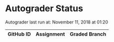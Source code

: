 # Autograder Status
Autograder last run at: November 11, 2018 at 01:20

| GitHub ID | Assignment | Graded Branch |
|-----------|------------|---------------|
